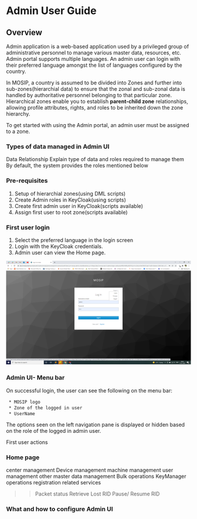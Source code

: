 # Admin User Guide

## Overview
Admin application is a web-based application used by a privileged group of administrative personnel to manage various master data, resources, etc. Admin portal supports multiple languages. An admin user can login with their preferred language amongst the list of languages configured by the country.

In MOSIP, a country is assumed to be divided into Zones and further into sub-zones(hierarchial data) to ensure that the zonal and sub-zonal data is handled by authoritative personnel belonging to that particular zone. Hierarchical zones enable you to establish **parent-child zone** relationships, allowing profile attributes, rights, and roles to be inherited down the zone hierarchy.

To get started with using the Admin portal, an admin user must be assigned to a zone.

### Types of data managed in Admin UI

Data Relationship 
Explain type of data and roles required to manage them
By default, the system provides the roles mentioned below


### Pre-requisites

1. Setup of hierarchial zones(using DML scripts)
2. Create Admin roles in KeyCloak(using scripts)
3. Create first admin user in KeyCloak(scripts available)
4. Assign first user to root zone(scripts available)

### First user login
1. Select the preferred language in the login screen
2. Login with the KeyCloak credentials.
3. Admin user can view the Home page.
  
 ![](_images/admin-login.png)
  
 ### Admin UI- Menu bar
 
 On successful login, the user can see the following on the menu bar:
 
     * MOSIP logo
     * Zone of the logged in user
     * UserName
  
The options seen on the left navigation pane is displayed or hidden based on the role of the logged in admin user.

First user actions




### Home page
center management
Device management
machine management
user management
other master data management
Bulk operations
KeyManager operations
registration related services
>> Packet status
>> Retrieve Lost RID
>> Pause/ Resume RID




### What and how to configure Admin UI











